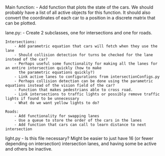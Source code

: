 Main function:
    - Add function that plots the state of the cars. We should probably have a list of all active objects for this function. It      should also convert the coordinates of each car to a position in a discrete matrix that can be plotted.
   
lane.py:
    - Create 2 subclasses, one for intersections and one for roads.

    Intersections:
        - Add parametric equation that cars will fetch when they use the lane
        - Should collision detection for turns be checked for the lane instead of the car?
        - Perhaps useful some functionality for making all the lanes for an entire intersection quickly (how to make
          the parametric equations quickly?)
        - Link active lanes to configurations from intersectionConfigs.py
        - Perhaps collision detection can be done using the parametric equations instead of the vision field of the car?
        - Function that makes pedestrians able to cross road.
        - Link intersections to traffic lights or possibly remove traffic lights if found to be unnecessary
        - What do we want yellow lights to do?
 
    Roads:
        - Add functionality for swapping lanes
        - Use a queue to store the order of the cars in the lanes
        - Add function that cars can call to learn distance to next intersection

light.py
    - Is this file necessary? Might be easier to just have 16 (or fewer depending on intersection) intersection
      lanes, and having some be active and others be inactive.